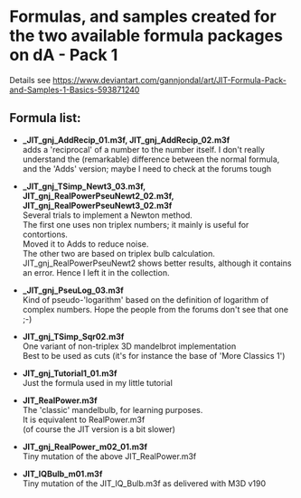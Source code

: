 # Formulas, and samples created for the two available formula packages on dA - Pack 1   
   
Details see https://www.deviantart.com/gannjondal/art/JIT-Formula-Pack-and-Samples-1-Basics-593871240      
   
## Formula list:   
- **\_JIT_gnj_AddRecip_01.m3f, JIT_gnj_AddRecip_02.m3f**   
  adds a 'reciprocal' of a number to the number itself. I don't really understand the (remarkable) difference between the normal formula, and the 'Adds' version; maybe I need to check at the forums tough   
   
- **\_JIT_gnj_TSimp_Newt3_03.m3f, JIT_gnj_RealPowerPseuNewt2_02.m3f, JIT_gnj_RealPowerPseuNewt3_02.m3f**   
  Several trials to implement a Newton method.   
  The first one uses non triplex numbers; it mainly is useful for contortions.   
  Moved it to Adds to reduce noise.   
  The other two are based on triplex bulb calculation.   
  JIT_gnj_RealPowerPseuNewt2 shows better results, although it contains an error. Hence I left it in the collection.   
   
- **\_JIT_gnj_PseuLog_03.m3f**   
  Kind of pseudo-'logarithm' based on the definition of logarithm of complex numbers. Hope the people from the forums don't see that one ;-)   
   
- **JIT_gnj_TSimp_Sqr02.m3f**   
  One variant of non-triplex 3D mandelbrot implementation   
  Best to be used as cuts (it's for instance the base of 'More Classics 1')   
   
- **JIT_gnj_Tutorial1_01.m3f**   
  Just the formula used in my little tutorial   
   
- **JIT_RealPower.m3f**   
  The 'classic' mandelbulb, for learning purposes.   
  It is equivalent to RealPower.m3f   
  (of course the JIT version is a bit slower)   
   
- **JIT_gnj_RealPower_m02_01.m3f**   
  Tiny mutation of the above JIT_RealPower.m3f   
   
- **JIT_IQBulb_m01.m3f**   
  Tiny mutation of the JIT_IQ_Bulb.m3f as delivered with M3D v190